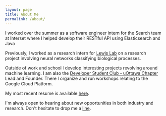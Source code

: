 ```yaml
---
layout: page
title: About Me
permalink: /about/
---
```


I worked over the summer as a software engineer intern for the Search team at Interset where I helped develop their RESTful API using Elasticsearch and Java 

Previously, I worked as a research intern for [Lewis Lab](https://mysite.science.uottawa.ca/jlewis/people.htm) on a research project involving neural networks classifying biological processes.    

Outside of work and school I develop interesting projects revolving around machine learning. I am also the [Developer Student Club - uOttawa Chapter](https://www.facebook.com/uodsc/?modal=admin_todo_tour) Lead and Founder. There I organize and run workshops relating to the Google Cloud Platform.      

My most recent resume is available [here](https://drive.google.com/drive/folders/1MFUDQU2NLNUerxmJ7T2-4AWfWGtxlB-o?usp=sharing).     

I'm always open to hearing about new opportunities in both industry and research. Don't hesitate to drop me a [line](mailto:shann053@uottawa.ca).    